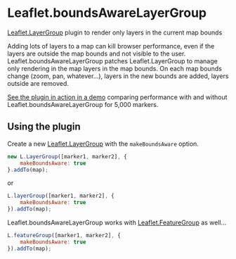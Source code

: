 Leaflet.boundsAwareLayerGroup
===

[Leaflet.LayerGroup][] plugin to render only layers in the current map bounds

Adding lots of layers to a map can kill browser performance, even if the layers are outside the map bounds and not visible to the user. Leaflet.boundsAwareLayerGroup patches Leaflet.LayerGroup to manage only rendering in the map layers in the map bounds. On each map bounds change (zoom, pan, whatever...), layers in the new bounds are added, layers outside are removed.

[See the plugin in action in a demo][] comparing performance with and without Leaflet.boundsAwareLayerGroup for 5,000 markers.

## Using the plugin

Create a new [Leaflet.LayerGroup][] with the `makeBoundsAware` option.

```javascript
new L.LayerGroup([marker1, marker2], {
	makeBoundsAware: true
}.addTo(map);
```

or

```javascript
L.layerGroup([marker1, marker2], {
	makeBoundsAware: true
}).addTo(map);
```

Leaflet.boundsAwareLayerGroup works with [Leaflet.FeatureGroup][] as well...

```javascript
L.featureGroup([marker1, marker2], {
	makeBoundsAware: true
}).addTo(map);
```

[leaflet.layergroup]: http://leafletjs.com/reference.html#layergroup
[leaflet.featuregroup]: http://leafletjs.com/reference.html#featuregroup

[see the plugin in action in a demo]: http://brandoncopeland.github.io/Leaflet.boundsAwareLayerGroup/example/